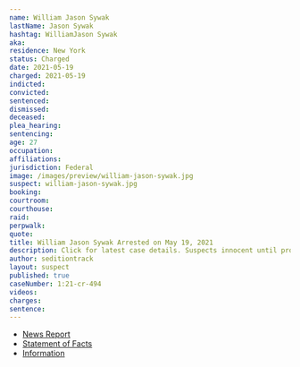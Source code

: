 ```yaml
---
name: William Jason Sywak
lastName: Jason Sywak
hashtag: WilliamJason Sywak
aka:
residence: New York
status: Charged
date: 2021-05-19
charged: 2021-05-19
indicted:
convicted:
sentenced:
dismissed:
deceased:
plea_hearing:
sentencing:
age: 27
occupation:
affiliations:
jurisdiction: Federal
image: /images/preview/william-jason-sywak.jpg
suspect: william-jason-sywak.jpg
booking:
courtroom:
courthouse:
raid:
perpwalk:
quote:
title: William Jason Sywak Arrested on May 19, 2021
description: Click for latest case details. Suspects innocent until proven guilty.
author: seditiontrack
layout: suspect
published: true
caseNumber: 1:21-cr-494
videos:
charges:
sentence:
---
```

- [News Report](https://www.wgrz.com/article/news/crime/4-more-people-from-new-york-arrested-in-connection-with-us-captiol-riot/71-3ad4fafb-a9e2-4653-bec2-a0de96ea60de)
- [Statement of Facts](https://www.justice.gov/usao-dc/case-multi-defendant/file/1395331/download)
- [Information](https://www.justice.gov/usao-dc/case-multi-defendant/file/1423511/download)
